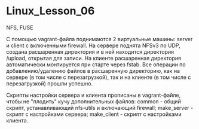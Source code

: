 # Linux_Lesson_06
NFS, FUSE

С помощью vagrant-файла поднимаются 2 виртуальные машины: server и client с включенными firewall. На сервере поднята NFSv3 по UDP, создана расшаренная директория и в ней находится директория /upload, открытая для записи. На клиенте расшаренная директория автоматически монтируется при старте через fstab. Все операции по добавлению/удалению файлов в расшаренную директорию, как на сервере (в том числе с перезагрузкой), так и на клиенте (в том числе с перезагрузкой) прошли успешно.

Скрипты настройки сервера и клиента прописаны в vagrant-файле, чтобы не "плодить" кучу дополнительных файлов:
common - общий скрипт, устанавливающий nfs-utils и включающий firewall;
make_server - скрипт с настройками сервера;
make_client - скрипт с настройками клиента.
